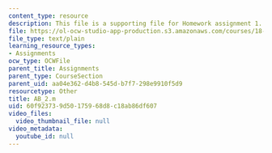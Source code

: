 ```yaml
---
content_type: resource
description: This file is a supporting file for Homework assignment 1.
file: https://ol-ocw-studio-app-production.s3.amazonaws.com/courses/18-086-mathematical-methods-for-engineers-ii-spring-2006/60f923739d50175968d8c18ab86df607_AB_2.m
file_type: text/plain
learning_resource_types:
- Assignments
ocw_type: OCWFile
parent_title: Assignments
parent_type: CourseSection
parent_uid: aa04e362-d4b8-545d-b7f7-298e9910f5d9
resourcetype: Other
title: AB_2.m
uid: 60f92373-9d50-1759-68d8-c18ab86df607
video_files:
  video_thumbnail_file: null
video_metadata:
  youtube_id: null
---
```

